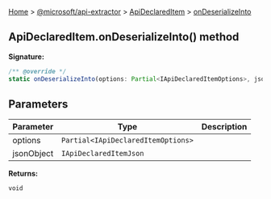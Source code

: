 [Home](./index) &gt; [@microsoft/api-extractor](./api-extractor.md) &gt; [ApiDeclaredItem](./api-extractor.apideclareditem.md) &gt; [onDeserializeInto](./api-extractor.apideclareditem.ondeserializeinto.md)

## ApiDeclaredItem.onDeserializeInto() method


<b>Signature:</b>

```typescript
/** @override */
static onDeserializeInto(options: Partial<IApiDeclaredItemOptions>, jsonObject: IApiDeclaredItemJson): void;
```

## Parameters

|  Parameter | Type | Description |
|  --- | --- | --- |
|  options | `Partial<IApiDeclaredItemOptions>` |  |
|  jsonObject | `IApiDeclaredItemJson` |  |

<b>Returns:</b>

`void`

